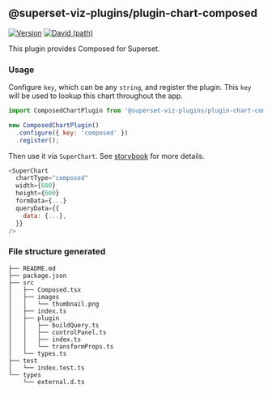 ## @superset-viz-plugins/plugin-chart-composed

[![Version](https://img.shields.io/npm/v/@superset-viz-plugins/plugin-chart-composed.svg?style=flat-square)](https://img.shields.io/npm/v/@superset-viz-plugins/plugin-chart-composed.svg?style=flat-square)
[![David (path)](https://img.shields.io/david/apache-superset/superset-ui.svg?path=packages%2Fsuperset-ui-plugin-chart-composed&style=flat-square)](https://david-dm.org/apache-superset/superset-ui?path=packages/superset-ui-plugin-chart-composed)

This plugin provides Composed for Superset.

### Usage

Configure `key`, which can be any `string`, and register the plugin. This `key` will be used to lookup this chart throughout the app.

```js
import ComposedChartPlugin from '@superset-viz-plugins/plugin-chart-composed';

new ComposedChartPlugin()
  .configure({ key: 'composed' })
  .register();
```

Then use it via `SuperChart`. See [storybook](https://apache-superset.github.io/superset-ui/?selectedKind=plugin-chart-composed) for more details.

```js
<SuperChart
  chartType="composed"
  width={600}
  height={600}
  formData={...}
  queryData={{
    data: {...},
  }}
/>
```

### File structure generated

```
├── README.md
├── package.json
├── src
│   ├── Composed.tsx
│   ├── images
│   │   └── thumbnail.png
│   ├── index.ts
│   ├── plugin
│   │   ├── buildQuery.ts
│   │   ├── controlPanel.ts
│   │   ├── index.ts
│   │   └── transformProps.ts
│   └── types.ts
├── test
│   └── index.test.ts
└── types
    └── external.d.ts
```